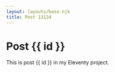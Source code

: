 ```yaml
---
layout: layouts/base.njk
title: Post 13124
---
```


# Post {{ id }}

This is post {{ id }} in my Eleventy project.
